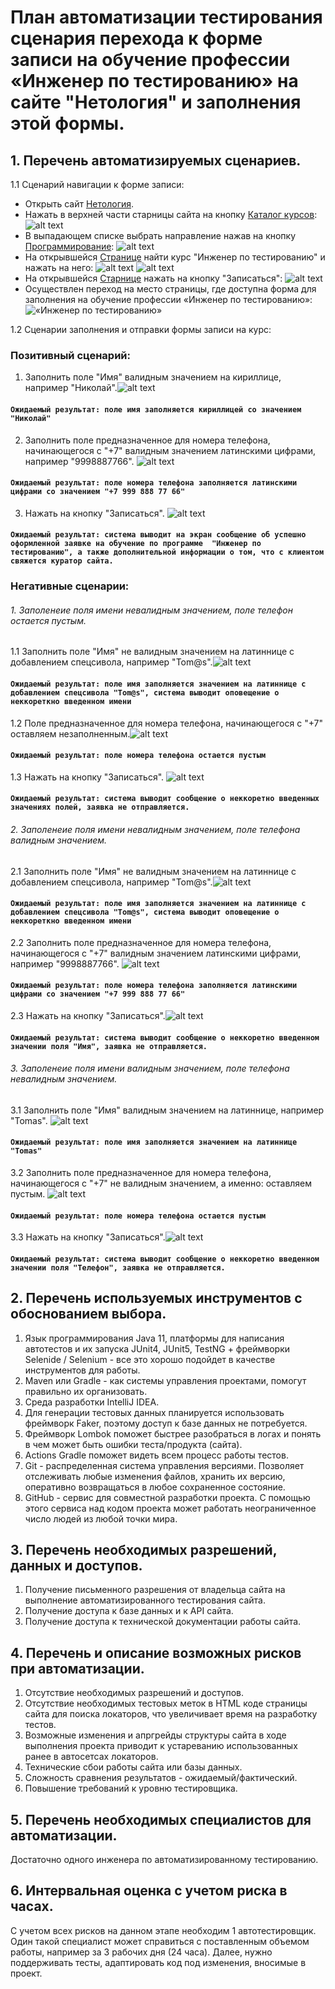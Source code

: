 # План автоматизации тестирования сценария перехода к форме записи на обучение профессии «Инженер по тестированию» на сайте "Нетология" и заполнения этой формы.


## 1. Перечень автоматизируемых сценариев.

1.1 Сценарий навигации к форме записи:

- Открыть сайт [Нетология](https://netology.ru/).
- Нажать в верхней части старницы сайта на кнопку [Каталог курсов](): ![alt text](Screenshot_156.png)
- В выпадающем списке выбрать направление нажав на кнопку [Программирование](): ![alt text](Screenshot_157.png)
- На открывшейся [Странице](https://netology.ru/development) найти курс "Инженер по тестированию" и нажать на него: ![alt text](Screenshot_158.png) ![alt text](Screenshot_159.png)
- На открывшейся [Старнице](https://netology.ru/programs/qa) нажать на кнопку "Записаться": ![alt text](Screenshot_160.png)
- Осуществлен переход на место страницы, где доступна форма для заполнения на обучение профессии «Инженер по тестированию»: ![«Инженер по тестированию»](Screenshot_155.png)



1.2 Сценарии заполнения и отправки формы записи на курс:

### Позитивный сценарий:
1. Заполнить поле "Имя" валидным значением на кириллице, например "Николай".![alt text](Screenshot_161.png) 
#### `Ожидаемый результат: поле имя заполняется кириллицей со значением "Николай"`
2. Заполнить поле предназначенное для номера телефона, начинающегося с "+7" валидным значением латинскими цифрами, например "9998887766". ![alt text](Screenshot_162.png)
#### `Ожидаемый результат: поле номера телефона заполняется латинскими цифрами со значением "+7 999 888 77 66"`
3. Нажать на кнопку "Записаться". ![alt text](Screenshot_163.png)
#### `Ожидаемый результат: система выводит на экран сообщение об успешно оформленной заявке на обучение по программе  "Инженер по тестированию", а также дополнительной информации о том, что с клиентом свяжется куратор сайта.`


### Негативные сценарии:
###### 1. Заполенеие поля имени невалидным значением, поле телефон остается пустым.
1.1 Заполнить поле "Имя" не валидным значением на латиннице с добавлением спецсивола, например "Tom@s".![alt text](Screenshot_164.png)
#### `Ожидаемый результат: поле имя заполняется значением на латиннице с добавлением спецсивола "Tom@s", система выводит оповещение о неккореткно введенном имени`
1.2 Поле предназначенное для номера телефона, начинающегося с "+7" оставляем незаполненным.![alt text](Screenshot_166.png)
#### `Ожидаемый результат: поле номера телефона остается пустым`
1.3 Нажать на кнопку "Записаться". ![alt text](Screenshot_165.png)
#### `Ожидаемый результат: система выводит сообщение о неккоретно введенных значениях полей, заявка не отправляется.`


###### 2. Заполенеие поля имени невалидным значением, поле телефона валидным значением.
2.1 Заполнить поле "Имя" не валидным значением на латиннице с добавлением спецсивола, например "Tom@s".![alt text](Screenshot_164.png)
#### `Ожидаемый результат: поле имя заполняется значением на латиннице с добавлением спецсивола "Tom@s", система выводит оповещение о неккореткно введенном имени`
2.2 Заполнить поле предназначенное для номера телефона, начинающегося с "+7" валидным значением латинскими цифрами, например "9998887766". ![alt text](Screenshot_162.png)
#### `Ожидаемый результат: поле номера телефона заполняется латинскими цифрами со значением "+7 999 888 77 66"`
2.3 Нажать на кнопку "Записаться".![alt text](Screenshot_167.png)
#### `Ожидаемый результат: система выводит сообщение о неккоретно введенном значении поля "Имя", заявка не отправляется.`

###### 3. Заполенеие поля имени валидным значением, поле телефона невалидным значением.
3.1 Заполнить поле "Имя" валидным значением на латиннице, например "Tomаs". ![alt text](Screenshot_168.png)
#### `Ожидаемый результат: поле имя заполняется значением на латиннице "Tomаs"`
3.2 Заполнить поле предназначенное для номера телефона, начинающегося с "+7" не валидным значением, а именно: оставляем пустым. ![alt text](Screenshot_169.png)
#### `Ожидаемый результат: поле номера телефона остается пустым`
3.3 Нажать на кнопку "Записаться".![alt text](Screenshot_170.png)
#### `Ожидаемый результат: система выводит сообщение о неккоретно введенном значении поля "Телефон", заявка не отправляется.`



## 2. Перечень используемых инструментов с обоснованием выбора.

1. Язык программирования Java 11, платформы для написания автотестов и их запуска JUnit4, JUnit5, TestNG + фреймворки Selenide / Selenium - все это хорошо подойдет в качестве инструментов для работы.
2. Maven или Gradle - как системы управления проектами, помогут правильно их организовать.
3. Среда разработки IntelliJ IDEA.
4. Для генерации тестовых данных планируется использовать фреймворк Faker, поэтому доступ к базе данных не потребуется.
5. Фреймворк Lombok поможет быстрее разобраться в логах и понять в чем может быть ошибки теста/продукта (сайта).
6. Actions Gradle поможет видеть всем процесс работы тестов.
7. Git - распределенная система управления версиями. Позволяет отслеживать любые изменения файлов, хранить их версию, оперативно возвращаться в любое сохраненное состояние.
8. GitHub - сервис для совместной разработки проекта. С помощью этого сервиса над кодом проекта может работать неограниченное число людей из любой точки мира.


## 3. Перечень необходимых разрешений, данных и доступов.
1. Получение письменного разрешения  от владельца сайта на выполнение автоматизированного тестирования сайта.
2. Получение доступа к базе данных и к API сайта.
3. Получение доступа к технической документации работы сайта.

## 4. Перечень и описание возможных рисков при автоматизации.
1. Отсутствие необходимых разрешений и доступов.
2. Отсутствие необходимых тестовых меток в HTML коде страницы сайта для поиска локаторов, что увеличивает время на разработку тестов.
3. Возможные изменения и апргрейды структуры сайта в ходе выполнения проекта приводит к устареванию использованных ранее в автосетсах локаторов.
4. Технические сбои работы сайта или базы данных.
5. Сложность сравнения результатов - ожидаемый/фактический.
6. Повышение требований к уровню тестировщика.

## 5. Перечень необходимых специалистов для автоматизации.
Достаточно одного инженера по автоматизированному тестированию.

## 6. Интервальная оценка с учетом риска в часах.
С учетом всех рисков на данном этапе необходим 1 автотестировщик. Один такой специалист может справиться с поставленным объемом работы, например за 3 рабочих дня (24 часа). Далее, нужно поддерживать тесты, адаптировать код под изменения, вносимые в проект.